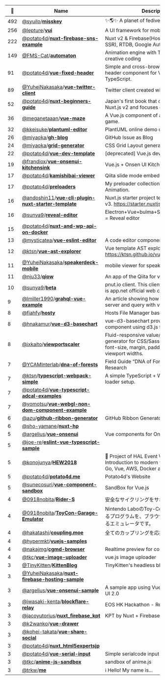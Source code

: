 |:star2: | Name | Description | 🌍|
|---|---|---|---|
|492|[@syuilo](https://github.com/syuilo)/[**misskey**](https://github.com/syuilo/misskey)|✨🌎✨ A planet of fediverse ✨🚀✨|[:arrow_upper_right:](https://misskey.xyz)|
|256|[@lepture](https://github.com/lepture)/[**vui**](https://github.com/lepture/vui)|A UI framework for mobile, built with Vue.|[:arrow_upper_right:](https://vui.github.io)|
|222|[@potato4d](https://github.com/potato4d)/[**nuxt-firebase-sns-example**](https://github.com/potato4d/nuxt-firebase-sns-example)|Nuxt v2 & Firebase(Hosting/  Functions SSR), RTDB, Google Auth SNS Example.|[:arrow_upper_right:](https://nuxt-firebase-sns-example.potato4d.me/)|
|149|[@FMS-Cat](https://github.com/FMS-Cat)/[**automaton**](https://github.com/FMS-Cat/automaton)|Animation engine with Timeline GUI for creative coding||
|91|[@potato4d](https://github.com/potato4d)/[**vue-fixed-header**](https://github.com/potato4d/vue-fixed-header)|Simple and cross-browser friendly fixed header component for Vue.js written by TypeScript.|[:arrow_upper_right:](https://potato4d.github.io/vue-fixed-header/)|
|89|[@YuheiNakasaka](https://github.com/YuheiNakasaka)/[**vue-twitter-client**](https://github.com/YuheiNakasaka/vue-twitter-client)|Twitter client created with Vue.js + Electron||
|52|[@potato4d](https://github.com/potato4d)/[**nuxt-beginners-guide**](https://github.com/potato4d/nuxt-beginners-guide)|Japan's first book that corresponds to Nuxt.js v2 and focuses on deep content.|[:arrow_upper_right:](https://nuxt-beginners-guide.elevenback.jp/)|
|36|[@meganetaaan](https://github.com/meganetaaan)/[**vue-maze**](https://github.com/meganetaaan/vue-maze)|A Vue.js component of a simple maze game.||
|32|[@kkeisuke](https://github.com/kkeisuke)/[**plantuml-editor**](https://github.com/kkeisuke/plantuml-editor)|PlantUML online demo client|[:arrow_upper_right:](https://plantuml-editor.kkeisuke.com)|
|26|[@miyaoka](https://github.com/miyaoka)/[**gh-blog**](https://github.com/miyaoka/gh-blog)|GitHub Issue as Blog|[:arrow_upper_right:](https://gh-blog.netlify.com/)|
|24|[@miyaoka](https://github.com/miyaoka)/[**grid-generator**](https://github.com/miyaoka/grid-generator)|CSS Grid Layout generator|[:arrow_upper_right:](https://vue-grid-generator.netlify.com/)|
|22|[@potato4d](https://github.com/potato4d)/[**vue-dev-template**](https://github.com/potato4d/vue-dev-template)|[deprecated] Vue.js development template.|[:arrow_upper_right:](http://qiita.com/potato4d/items/55a60f21c26bf889afd5)|
|19|[@frandiox](https://github.com/frandiox)/[**vue-onsenui-kitchensink**](https://github.com/frandiox/vue-onsenui-kitchensink)|Vue.js + Onsen UI Kitchen Sink Example||
|17|[@potato4d](https://github.com/potato4d)/[**kamishibai-viewer**](https://github.com/potato4d/kamishibai-viewer)|Qiita slide mode embed library|[:arrow_upper_right:](https://potato4d.github.io/kamishibai-viewer/)|
|17|[@potato4d](https://github.com/potato4d)/[**preloaders**](https://github.com/potato4d/preloaders)|My preloader collection using CSS Animation.|[:arrow_upper_right:](https://preloaders.potato4d.me)|
|16|[@andoshin11](https://github.com/andoshin11)/[**vue-cli-plugin-nuxt-starter-template**](https://github.com/andoshin11/vue-cli-plugin-nuxt-starter-template)|Nuxt.js starter project template for vue-cli v3. https://starter.nuxtjs.org||
|16|[@sunya9](https://github.com/sunya9)/[**reveal-editor**](https://github.com/sunya9/reveal-editor)|Electron+Vue+bulma+SimpleMDE+reveal.js = Reveal editor||
|15|[@potato4d](https://github.com/potato4d)/[**nuxt-and-wp-api-on-docker**](https://github.com/potato4d/nuxt-and-wp-api-on-docker)|||
|13|[@mysticatea](https://github.com/mysticatea)/[**vue-eslint-editor**](https://github.com/mysticatea/vue-eslint-editor)|A code editor component to play ESLint.|[:arrow_upper_right:](https://mysticatea.github.io/vue-eslint-editor/)|
|12|[@ktsn](https://github.com/ktsn)/[**vue-ast-explorer**](https://github.com/ktsn/vue-ast-explorer)|Vue template AST explorer https://ktsn.github.io/vue-ast-explorer/||
|11|[@YuheiNakasaka](https://github.com/YuheiNakasaka)/[**speakerdeck-mobile**](https://github.com/YuheiNakasaka/speakerdeck-mobile)|mobile viewer for speakerdeck|[:arrow_upper_right:](https://mspeakerdeck.com/)|
|11|[@nju33](https://github.com/nju33)/[**qiow**](https://github.com/nju33/qiow)|An app of the Qiita for viewing widely||
|10|[@sunya9](https://github.com/sunya9)/[**beta**](https://github.com/sunya9/beta)|pnut.io client. This client respect Alpha that is app.net official web client.|[:arrow_upper_right:](https://beta.unsweets.net)|
|9|[@lmiller1990](https://github.com/lmiller1990)/[**grahql-vue-example**](https://github.com/lmiller1990/grahql-vue-example)|An article showing how to make a GraphQL server and query with vue|[:arrow_upper_right:](https://medium.com/@lachlanmiller_52885/graphql-basics-and-practical-examples-with-vue-6b649b9685e0)|
|8|[@fiahfy](https://github.com/fiahfy)/[**hosty**](https://github.com/fiahfy/hosty)|Hosts File Manager based on Electron.||
|8|[@hnakamur](https://github.com/hnakamur)/[**vue-d3-basechart**](https://github.com/hnakamur/vue-d3-basechart)|vue-d3-basechart provides BaseChart component using d3.js for Vue.js.||
|8|[@ixkaito](https://github.com/ixkaito)/[**viewportscaler**](https://github.com/ixkaito/viewportscaler)|Fluid-responsive value/calculation generator for CSS/Sass. To linearly scale font-size, margin, padding, etc. across viewport widths.|[:arrow_upper_right:](https://ixkaito.github.io/viewportscaler/)|
|7|[@YCAMInterlab](https://github.com/YCAMInterlab)/[**dna-of-forests**](https://github.com/YCAMInterlab/dna-of-forests)|Field Guide “DNA of Forests” - YCAM Bio Research|[:arrow_upper_right:](http://dna-of-forests.ycam.jp/en/)|
|7|[@ktsn](https://github.com/ktsn)/[**typescript-webpack-simple**](https://github.com/ktsn/typescript-webpack-simple)|A simple TypeScript + Webpack + vue-loader setup.||
|7|[@potato4d](https://github.com/potato4d)/[**vue-typescript-adcal-examples**](https://github.com/potato4d/vue-typescript-adcal-examples)|||
|7|[@yomotsu](https://github.com/yomotsu)/[**vue-webgl-non-dom-component-example**](https://github.com/yomotsu/vue-webgl-non-dom-component-example)|||
|6|[@azu](https://github.com/azu)/[**github-ribbon-generator**](https://github.com/azu/github-ribbon-generator)|GitHub Ribbon Generator on Web.|[:arrow_upper_right:](http://azu.github.io/github-ribbon-generator/)|
|6|[@sho-yamane](https://github.com/sho-yamane)/[**nuxt-hp**](https://github.com/sho-yamane/nuxt-hp)|||
|5|[@argelius](https://github.com/argelius)/[**vue-onsenui**](https://github.com/argelius/vue-onsenui)|Vue components for Onsen UI||
|5|[@joe-re](https://github.com/joe-re)/[**eslint-vue-typescript-sample**](https://github.com/joe-re/eslint-vue-typescript-sample)|||
|5|[@konojunya](https://github.com/konojunya)/[**HEW2018**](https://github.com/konojunya/HEW2018)|🏫 Project of HAL Event Week 2018. Introduction to modern web services using Go, Vue, AWS, Docker and CircleCI.||
|5|[@potato4d](https://github.com/potato4d)/[**potato4d.me**](https://github.com/potato4d/potato4d.me)|Potato4d's Website|[:arrow_upper_right:](https://potato4d.me)|
|5|[@sunecosuri](https://github.com/sunecosuri)/[**vue-component-sandbox**](https://github.com/sunecosuri/vue-component-sandbox)|SandBox for Vue.js||
|4|[@0918nobita](https://github.com/0918nobita)/[**Rider-S**](https://github.com/0918nobita/Rider-S)|安全なサイクリングをサポートするPWA|[:arrow_upper_right:](https://api-project-1039166349340.firebaseapp.com)|
|4|[@0918nobita](https://github.com/0918nobita)/[**ToyCon-Garage-Emulator**](https://github.com/0918nobita/ToyCon-Garage-Emulator)|Nintendo LaboのToy-Conガレージで作成するプログラムを、ブラウザ上でデバッグできるエミュレータです。||
|4|[@hakatashi](https://github.com/hakatashi)/[**coupling.moe**](https://github.com/hakatashi/coupling.moe)|全てのカップリングを応援します|[:arrow_upper_right:](https://coupling.moe/)|
|4|[@hypermkt](https://github.com/hypermkt)/[**vuejs-samples**](https://github.com/hypermkt/vuejs-samples)|||
|4|[@nakajmg](https://github.com/nakajmg)/[**cgmd-browser**](https://github.com/nakajmg/cgmd-browser)|Realtime preview for codegrid-markdown||
|4|[@tkc](https://github.com/tkc)/[**vue-image-uploader**](https://github.com/tkc/vue-image-uploader)| vue.js image uploader |[:arrow_upper_right:](https://tkc.github.io/vue-image-uploader/)|
|3|[@TinyKitten](https://github.com/TinyKitten)/[**KittenBlog**](https://github.com/TinyKitten/KittenBlog)|TinyKitten's headless blog built with Nuxt.js|[:arrow_upper_right:](https://blog.tinykitten.me)|
|3|[@YuheiNakasaka](https://github.com/YuheiNakasaka)/[**nuxt-firebase-hosting-sample**](https://github.com/YuheiNakasaka/nuxt-firebase-hosting-sample)|||
|3|[@argelius](https://github.com/argelius)/[**vue-onsenui-sample**](https://github.com/argelius/vue-onsenui-sample)|A sample app using Vue.js 2.0 and Onsen UI 2.0||
|3|[@iwasaki-kenta](https://github.com/iwasaki-kenta)/[**blockflare-relay**](https://github.com/iwasaki-kenta/blockflare-relay)|EOS HK Hackathon - Relay client.||
|3|[@jacoyutorius](https://github.com/jacoyutorius)/[**nuxt_firebase_kpt**](https://github.com/jacoyutorius/nuxt_firebase_kpt)|KPT by Nuxt + Firebase||
|3|[@k2wanko](https://github.com/k2wanko)/[**vue-drawer**](https://github.com/k2wanko/vue-drawer)|||
|3|[@kohei-takata](https://github.com/kohei-takata)/[**vue-share-social**](https://github.com/kohei-takata/vue-share-social)|||
|3|[@potato4d](https://github.com/potato4d)/[**nuxt_html5expertsjp**](https://github.com/potato4d/nuxt_html5expertsjp)|||
|3|[@potato4d](https://github.com/potato4d)/[**vue-serial-input**](https://github.com/potato4d/vue-serial-input)|Simple serialcode input form for Vue.js|[:arrow_upper_right:](https://potato4d.github.io/vue-serial-input/)|
|3|[@tkc](https://github.com/tkc)/[**anime-js-sandbox**](https://github.com/tkc/anime-js-sandbox)|sandbox of anime.js|[:arrow_upper_right:](https://tkc.github.io/anime-js-sandbox/)|
|3|[@trkw](https://github.com/trkw)/[**me**](https://github.com/trkw/me)|:information_source: Hello! My name is...|[:arrow_upper_right:](https://trkw.me/)|

